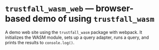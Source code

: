 # `trustfall_wasm_web` — browser-based demo of using `trustfall_wasm`

A demo web site using the `trustfall_wasm` package with webpack.
It initializes the WASM module, sets up a query adapter, runs a query,
and prints the results to `console.log()`.
